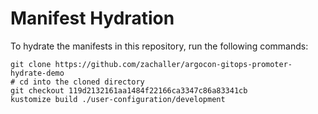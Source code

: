 # Manifest Hydration

To hydrate the manifests in this repository, run the following commands:

```shell
git clone https://github.com/zachaller/argocon-gitops-promoter-hydrate-demo
# cd into the cloned directory
git checkout 119d2132161aa1484f22166ca3347c86a83341cb
kustomize build ./user-configuration/development
```
